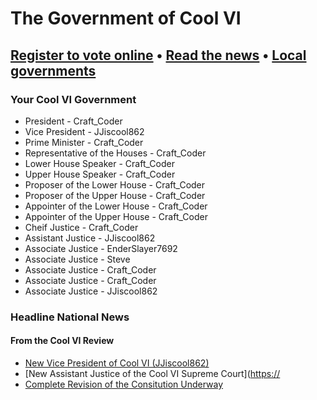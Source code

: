 # The Government of Cool VI
## [Register to vote online](https://vote.coolvi.net)  •  [Read the news](https://news.coolvi.net/local)  •  [Local governments](https://local.coolvi.net)
### Your Cool VI Government

* President - Craft_Coder
* Vice President - JJiscool862
* Prime Minister - Craft_Coder
* Representative of the Houses - Craft_Coder
* Lower House Speaker - Craft_Coder
* Upper House Speaker - Craft_Coder
* Proposer of the Lower House - Craft_Coder
* Proposer of the Upper House - Craft_Coder
* Appointer of the Lower House - Craft_Coder
* Appointer of the Upper House - Craft_Coder
* Cheif Justice - Craft_Coder
* Assistant Justice - JJiscool862
* Associate Justice - EnderSlayer7692
* Associate Justice - Steve
* Associate Justice - Craft_Coder
* Associate Justice - Craft_Coder
* Associate Justice - JJiscool862

### Headline National News
#### From the Cool VI Review

* [New Vice President of Cool VI (JJiscool862)](https://news.coolvi.net/coolvireview/2023/10/08-14/new-vp)
* [New Assistant Justice of the Cool VI Supreme Court]([https://](https://news.coolvi.net/coolvireview/2023/10/08-14/new-assistant-justice)
* [Complete Revision of the Consitution Underway](https://news.coolvi.net/coolvireview/2023/10/08-14/major-constitutional-changes-underway)
